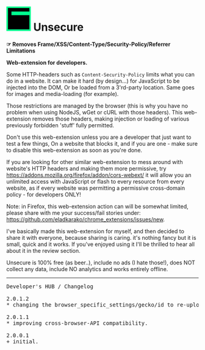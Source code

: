 <h1><img src="resources/icon.png" height="64" width="64"/> Unsecure</h1>

<strong>☞︎ Removes Frame/XSS/Content-Type/Security-Policy/Referrer Limitations</strong>

<strong>Web-extension for developers.</strong>

Some HTTP-headers such as <code>Content-Security-Policy</code> limits what you can do in a website. 
It can make it hard (by design...) for JavaScript to be injected into the DOM, 
Or be loaded from a 3'rd-party location. Same goes for images and media-loading (for example).

Those restrictions are managed by the browser (this is why you have no problem when 
using NodeJS, wGet or cURL with those headers).
This web-extension removes those headers, making injection or loading of various previously forbidden 'stuff' fully permitted.

Don't use this web-extension unless you are a developer that just want to test a few things, 
On a website that blocks it, and if you are one - make sure to disable this web-extension as soon as you're done.

If you are looking for other similar web-extension to mess around with website's HTTP headers and making them more permissive, try https://addons.mozilla.org/firefox/addon/cors-webext/ it will allow you an unlimited access with JavaScript or flash to every resource from every website, as if every website was permitting a permissive cross-domain policy - for developers ONLY!

Note:
in Firefox, this web-extension action can will be somewhat limited, 
please share with me your success/fail stories under: <a href="https://github.com/eladkarako/chrome_extensions/issues/new">https://github.com/eladkarako/chrome_extensions/issues/new</a>.

I've basically made this web-extension for myself, and then decided to share it with everyone, because sharing is caring. it's nothing fancy but it is small, quick and it works. If you've enjoyed using it I'll be thrilled to hear all about it in the review section.

Unsecure is 100% free (as beer..), include no ads (I hate those!), does NOT collect any data, include NO analytics and works entirely offline.

<hr/>

<pre>
Developer's HUB / Changelog

2.0.1.2
* changing the browser_specific_settings/gecko/id to re-upload UnLazy to Mozilla-servers.

2.0.1.1
* improving cross-browser-API compatibility.

2.0.0.1
+ initial.
</pre>

<!-- <a href="https://paypal.me/e1adkarak0"><img src="https://www.paypalobjects.com/webstatic/mktg/Logo/pp-logo-100px.png" alt="PayPal Donation"></a> -->